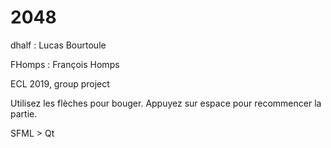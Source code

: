 # 2048

dhalf : Lucas Bourtoule

FHomps : François Homps

ECL 2019, group project

Utilisez les flèches pour bouger.
Appuyez sur espace pour recommencer la partie.

SFML > Qt
